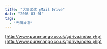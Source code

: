 ```yaml
---
title: "大家试试 gMail Drive"
date: "2005-03-01"
tags: 
  - "光阴片语"
---
```


[http://www.puremango.co.uk/gdrive/index.php](http://www.puremango.co.uk/gdrive/index.php)
